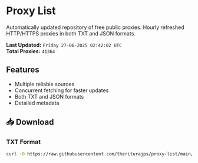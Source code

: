 # Proxy List

Automatically updated repository of free public proxies. Hourly refreshed HTTP/HTTPS proxies in both TXT and JSON formats.

**Last Updated:** `Friday 27-06-2025 02:42:02 UTC`  
**Total Proxies:** `41364`

## Features
- Multiple reliable sources
- Concurrent fetching for faster updates
- Both TXT and JSON formats
- Detailed metadata

## 📥 Download

### TXT Format
```bash
curl -O https://raw.githubusercontent.com/theriturajps/proxy-list/main/proxies.txt